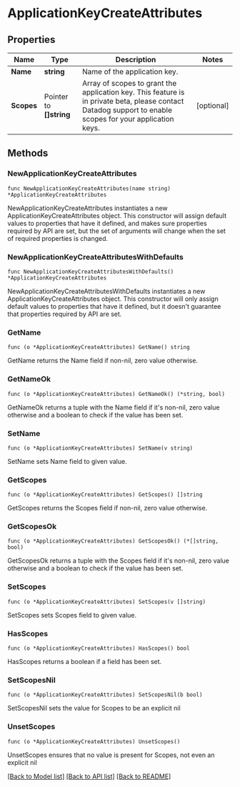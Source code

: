 # ApplicationKeyCreateAttributes

## Properties

| Name       | Type                    | Description                                                                                                                                               | Notes      |
| ---------- | ----------------------- | --------------------------------------------------------------------------------------------------------------------------------------------------------- | ---------- |
| **Name**   | **string**              | Name of the application key.                                                                                                                              |
| **Scopes** | Pointer to **[]string** | Array of scopes to grant the application key. This feature is in private beta, please contact Datadog support to enable scopes for your application keys. | [optional] |

## Methods

### NewApplicationKeyCreateAttributes

`func NewApplicationKeyCreateAttributes(name string) *ApplicationKeyCreateAttributes`

NewApplicationKeyCreateAttributes instantiates a new ApplicationKeyCreateAttributes object.
This constructor will assign default values to properties that have it defined,
and makes sure properties required by API are set, but the set of arguments
will change when the set of required properties is changed.

### NewApplicationKeyCreateAttributesWithDefaults

`func NewApplicationKeyCreateAttributesWithDefaults() *ApplicationKeyCreateAttributes`

NewApplicationKeyCreateAttributesWithDefaults instantiates a new ApplicationKeyCreateAttributes object.
This constructor will only assign default values to properties that have it defined,
but it doesn't guarantee that properties required by API are set.

### GetName

`func (o *ApplicationKeyCreateAttributes) GetName() string`

GetName returns the Name field if non-nil, zero value otherwise.

### GetNameOk

`func (o *ApplicationKeyCreateAttributes) GetNameOk() (*string, bool)`

GetNameOk returns a tuple with the Name field if it's non-nil, zero value otherwise
and a boolean to check if the value has been set.

### SetName

`func (o *ApplicationKeyCreateAttributes) SetName(v string)`

SetName sets Name field to given value.

### GetScopes

`func (o *ApplicationKeyCreateAttributes) GetScopes() []string`

GetScopes returns the Scopes field if non-nil, zero value otherwise.

### GetScopesOk

`func (o *ApplicationKeyCreateAttributes) GetScopesOk() (*[]string, bool)`

GetScopesOk returns a tuple with the Scopes field if it's non-nil, zero value otherwise
and a boolean to check if the value has been set.

### SetScopes

`func (o *ApplicationKeyCreateAttributes) SetScopes(v []string)`

SetScopes sets Scopes field to given value.

### HasScopes

`func (o *ApplicationKeyCreateAttributes) HasScopes() bool`

HasScopes returns a boolean if a field has been set.

### SetScopesNil

`func (o *ApplicationKeyCreateAttributes) SetScopesNil(b bool)`

SetScopesNil sets the value for Scopes to be an explicit nil

### UnsetScopes

`func (o *ApplicationKeyCreateAttributes) UnsetScopes()`

UnsetScopes ensures that no value is present for Scopes, not even an explicit nil

[[Back to Model list]](../README.md#documentation-for-models) [[Back to API list]](../README.md#documentation-for-api-endpoints) [[Back to README]](../README.md)
